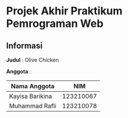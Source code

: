 # Projek Akhir Praktikum Pemrograman Web

## Informasi

**Judul** :
Olive Chicken

**Anggota** :

| **Nama Anggota** | **NIM**   |
| ---------------- | --------- |
| Kayisa Barikina  | 123210067 |
| Muhammad Rafli   | 123210078 |
